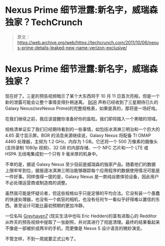 # Nexus Prime 细节泄露:新名字，威瑞森独家？TechCrunch

> 原文：<https://web.archive.org/web/https://techcrunch.com/2011/10/06/nexus-prime-details-leaked-new-name-verizon-exclusive/>

# Nexus Prime 细节泄露:新名字，威瑞森独家？

现在好了。三星的预告视频暗示了某个大东西将于 10 月 11 日首次亮相，但是一个新的泄露可能会让整个事情变得扑朔迷离。 [BGR](https://web.archive.org/web/20230204225114/http://www.bgr.com/2011/10/06/samsung-galaxy-nexus-full-specs-revealed-verizon-wireless-exclusive/) 声称已经收到了三星期待已久的 Galaxy Nexus(*nee*Nexus Prime)的完整规格表，如果是真的，那将是一场好戏。

在我们继续之前，我应该提醒你准备好你的盐粒。我们即将踏入一个黑暗的领域。

规格清单证实了我们已经期待看到的一些事情，如包括冰淇淋三明治和一个巨大的 4.65 英寸显示屏。BGR 的消息来源继续说，Galaxy Nexus 将配备 TI OMAP 4460 处理器，主频为 1.2 GHz，内存为 1 GB。它还将一个 500 万像素的摄像头(支持录制 1080p 视频)、32 GB 的内部存储、一个 NFC 芯片和一个 LTE 或 HSPA 无线电集成到一个只有 9 毫米厚的机身中。

不幸的是，据说 Galaxy Nexus 至少目前是威瑞森的独家产品。随着他们的数据上限牢牢到位，据报道冰淇淋三明治能够跟踪每个应用程序的数据使用情况可能是一件好事。同样值得一提的是，Galaxy Nexus 是一款纯谷歌体验设备，因此用户不必处理运营商或制造商的调整。

虽然我可能是怀疑论者，但这些规格似乎只是足够的平均合法。它没有装一个愚蠢的快速处理器，也没有一个疯狂的相机，也没有任何乍一看似乎好得难以置信的东西。甚至设计可能比最初预期的更加冷静。

一位名叫 [Greyhaven7](https://web.archive.org/web/20230204225114/http://www.reddit.com/user/Greyhaven7) (现实生活中也叫 Eric Hedden)的富有进取心的 Redditor 从昨天的预告视频中提取了一张剧照，并对其进行了彻底清理。最终的结果看起来不像是一部被折成两半的手机，而更像是 Nexus S 设计语言的微妙演变。

不管怎样，不到一周就要正式公布了。